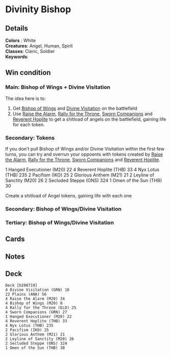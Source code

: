 # Divinity Bishop

## Details
**Colors** : White<br>
**Creatures**: Angel, Human, Spirit<br>
**Classes**: Cleric, Soldier<br>
**Keywords**: <br>

## Win condition
### Main: Bishop of Wings + Divine Visitation
The idea here is to:
1. Get [Bishop of Wings](https://gatherer.wizards.com/Pages/Card/Details.aspx?multiverseid=466762) and [Divine Visitation](https://gatherer.wizards.com/Pages/Card/Details.aspx?multiverseid=452760) on the battlefield
3. Use [Raise the Alarm](https://gatherer.wizards.com/Pages/Card/Details.aspx?multiverseid=466788), [Rally for the Throne](https://gatherer.wizards.com/Pages/Card/Details.aspx?multiverseid=472987), [Sworn Companions](https://gatherer.wizards.com/Pages/Card/Details.aspx?multiverseid=452777) and [Reverent Hoplite](https://gatherer.wizards.com/Pages/Card/Details.aspx?multiverseid=476284) to get a shitload of angels on the battlefield, gaining life for each token.

### Secondary: Tokens
If you don't pull Bishop of Wings and/or Divine Visitation within the first few turns, you can try and overrun your oppoents with tokens created by  [Raise the Alarm](https://gatherer.wizards.com/Pages/Card/Details.aspx?multiverseid=466788), [Rally for the Throne](https://gatherer.wizards.com/Pages/Card/Details.aspx?multiverseid=472987), [Sworn Companions](https://gatherer.wizards.com/Pages/Card/Details.aspx?multiverseid=452777) and [Reverent Hoplite](https://gatherer.wizards.com/Pages/Card/Details.aspx?multiverseid=476284).



1 Hanged Executioner (M20) 22
4 Reverent Hoplite (THB) 33
4 Nyx Lotus (THB) 235
2 Pacifism (IKO) 25
2 Glorious Anthem (M21) 21
2 Leyline of Sanctity (M20) 26
2 Secluded Steppe (ONS) 324
1 Omen of the Sun (THB) 30


Create a shitload of Angel tokens, gaining life with each one



### Secondary: Bishop of Wings/Divine Visitation<br>

### Tertiary: Bishop of Wings/Divine Visitation<br>

## Cards

## Notes

## Deck
```
Deck [b200719]
4 Divine Visitation (GRN) 10
22 Plains (ANA) 56
4 Raise the Alarm (M20) 34
4 Bishop of Wings (M20) 8
4 Rally for the Throne (ELD) 25
4 Sworn Companions (GRN) 27
1 Hanged Executioner (M20) 22
4 Reverent Hoplite (THB) 33
4 Nyx Lotus (THB) 235
2 Pacifism (IKO) 25
2 Glorious Anthem (M21) 21
2 Leyline of Sanctity (M20) 26
2 Secluded Steppe (ONS) 324
1 Omen of the Sun (THB) 30

```